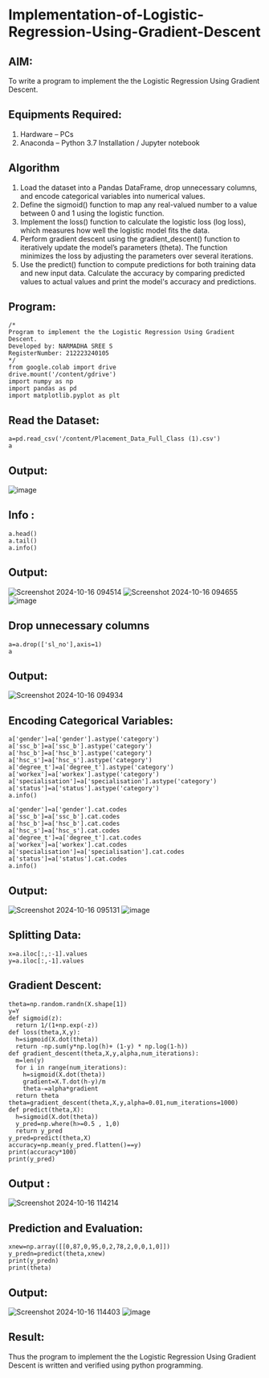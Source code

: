 # Implementation-of-Logistic-Regression-Using-Gradient-Descent

## AIM:
To write a program to implement the the Logistic Regression Using Gradient Descent.

## Equipments Required:
1. Hardware – PCs
2. Anaconda – Python 3.7 Installation / Jupyter notebook

## Algorithm
1. Load the dataset into a Pandas DataFrame, drop unnecessary columns, and encode categorical variables into numerical values.
2. Define the sigmoid() function to map any real-valued number to a value between 0 and 1 using the logistic function.
3. Implement the loss() function to calculate the logistic loss (log loss), which measures how well the logistic model fits the data.
4. Perform gradient descent using the gradient_descent() function to iteratively update the model’s parameters (theta). The function minimizes the loss by adjusting the parameters over several iterations.
5. Use the predict() function to compute predictions for both training data and new input data. Calculate the accuracy by comparing predicted values to actual values and print the model's accuracy and predictions.


## Program:
```
/*
Program to implement the the Logistic Regression Using Gradient Descent.
Developed by: NARMADHA SREE S
RegisterNumber: 212223240105
*/
from google.colab import drive
drive.mount('/content/gdrive')
import numpy as np
import pandas as pd
import matplotlib.pyplot as plt
```
## Read the Dataset:
```
a=pd.read_csv('/content/Placement_Data_Full_Class (1).csv')
a
```
## Output:
![image](https://github.com/user-attachments/assets/cb81a177-2b4d-4139-b8b3-87896d323419)
## Info :
```
a.head()
a.tail()
a.info()
```
## Output:

![Screenshot 2024-10-16 094514](https://github.com/user-attachments/assets/dc2d6eb9-e900-4c03-bf7a-6107d63e72ab)
![Screenshot 2024-10-16 094655](https://github.com/user-attachments/assets/fdbc132c-9454-4142-b5c2-2d6fef972b89)
![image](https://github.com/user-attachments/assets/9ad47c29-1ea9-4738-a858-c26db8ed6da9)

## Drop unnecessary columns
```
a=a.drop(['sl_no'],axis=1)
a
```
## Output:
![Screenshot 2024-10-16 094934](https://github.com/user-attachments/assets/689b4970-82a2-48cb-80ad-f0f8742c1869)

## Encoding Categorical Variables:
```
a['gender']=a['gender'].astype('category')
a['ssc_b']=a['ssc_b'].astype('category')
a['hsc_b']=a['hsc_b'].astype('category')
a['hsc_s']=a['hsc_s'].astype('category')
a['degree_t']=a['degree_t'].astype('category')
a['workex']=a['workex'].astype('category')
a['specialisation']=a['specialisation'].astype('category')
a['status']=a['status'].astype('category')
a.info()

a['gender']=a['gender'].cat.codes
a['ssc_b']=a['ssc_b'].cat.codes
a['hsc_b']=a['hsc_b'].cat.codes
a['hsc_s']=a['hsc_s'].cat.codes
a['degree_t']=a['degree_t'].cat.codes
a['workex']=a['workex'].cat.codes
a['specialisation']=a['specialisation'].cat.codes
a['status']=a['status'].cat.codes
a.info()
```
## Output:
![Screenshot 2024-10-16 095131](https://github.com/user-attachments/assets/492de0b1-f138-4ece-993d-fdaf91dd1105)
![image](https://github.com/user-attachments/assets/c6a67e9c-c407-4c35-a9f6-196cccea0570)

## Splitting Data:
```
x=a.iloc[:,:-1].values
y=a.iloc[:,-1].values
```
## Gradient Descent:
```
theta=np.random.randn(X.shape[1])
y=Y
def sigmoid(z):
  return 1/(1+np.exp(-z))
def loss(theta,X,y):
  h=sigmoid(X.dot(theta))
  return -np.sum(y*np.log(h)+ (1-y) * np.log(1-h))
def gradient_descent(theta,X,y,alpha,num_iterations):
  m=len(y)
  for i in range(num_iterations):
    h=sigmoid(X.dot(theta))
    gradient=X.T.dot(h-y)/m
    theta-=alpha*gradient
  return theta
theta=gradient_descent(theta,X,y,alpha=0.01,num_iterations=1000)
def predict(theta,X):
  h=sigmoid(X.dot(theta))
  y_pred=np.where(h>=0.5 , 1,0)
  return y_pred
y_pred=predict(theta,X)
accuracy=np.mean(y_pred.flatten()==y)
print(accuracy*100)
print(y_pred)
```
## Output :
![Screenshot 2024-10-16 114214](https://github.com/user-attachments/assets/a0cb9c87-e2ec-4e8d-8e96-9dd49ee9eee6)

## Prediction and Evaluation:
```
xnew=np.array([[0,87,0,95,0,2,78,2,0,0,1,0]])
y_predn=predict(theta,xnew)
print(y_predn)
print(theta)
```
## Output:
![Screenshot 2024-10-16 114403](https://github.com/user-attachments/assets/ab805222-996e-473e-bccc-d277b6790d04)
![image](https://github.com/user-attachments/assets/969a5e07-9dc9-4f06-8fb9-2b93aa1766c9)

## Result:
Thus the program to implement the the Logistic Regression Using Gradient Descent is written and verified using python programming.
